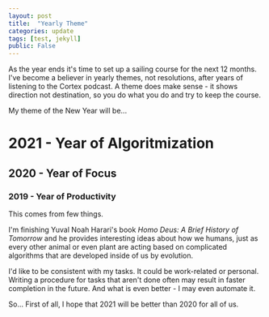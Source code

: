 ```yaml
---
layout: post
title:  "Yearly Theme"
categories: update
tags: [test, jekyll]
public: False
---
```


As the year ends it's time to set up a sailing course for the next 12 months. I've become a believer in yearly themes, not resolutions, after years of listening to the Cortex podcast. A theme does make sense - it shows direction not destination, so you do what you do and try to keep the course.

[//]: # (Todo: also link/embed to CGPGrey video about early themes.)

My theme of the New Year will be...

# 2021 - Year of Algoritmization
## 2020 - Year of Focus
### 2019 - Year of Productivity

[//]: # (Todo: Write a review of 2020 - Year of Focus)

This comes from few things.

I'm finishing Yuval Noah Harari's book *Homo Deus: A Brief History of Tomorrow* and he provides interesting ideas about how we humans, just as every other animal or even plant are acting based on complicated algorithms that are developed inside of us by evolution.

I'd like to be consistent with my tasks. It could be work-related or personal. Writing a procedure for tasks that aren't done often may result in faster completion in the future. And what is even better - I may even automate it.

[//]: # (Todo: Amazon or iBooks link for Homo Deus.)

So... First of all, I hope that 2021 will be better than 2020 for all of us.
